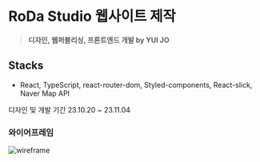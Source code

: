 # RoDa Studio 웹사이트 제작

> **디자인, 웹퍼블리싱, 프론트엔드 개발 by YUI JO**

## Stacks

- React, TypeScript, react-router-dom, Styled-components, React-slick, Naver Map API

디자인 및 개발 기간 23.10.20 ~ 23.11.04


### 와이어프레임
![wireframe](https://github.com/yui62yui/roda/assets/133616906/082d4cb8-c145-4480-824a-b7090371fd41)
